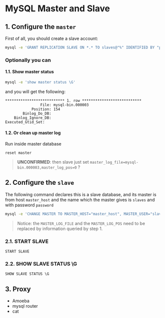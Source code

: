 # MySQL Master and Slave

## 1. Configure the `master`

First of all, you should create a slave account:

```bash
mysql -e 'GRANT REPLICATION SLAVE ON *.* TO slaves@"%" IDENTIFIED BY "password"
```

### Optionally you can

#### 1.1. Show master status

```bash
mysql -e 'show master status \G'
```

and you will get the following:

```text
*************************** 1. row ***************************
                File: mysql-bin.000003
            Position: 154
        Binlog_Do_DB:
    Binlog_Ignore_DB:
Executed_Gtid_Set:
```

#### 1.2. Or clean up master log

Run inside master database

```mysql
reset master
```

> **UNCONFIRMED**: then slave just set `master_log_file=mysql-bin.000003,master_log_pos=0` ?

## 2.  Configure the `slave`

The following command declares this is a slave database, and its master is from host `master_host` and the name which the master gives is `slaves` and with password `password`

```bash
mysql -e 'CHANGE MASTER TO MASTER_HOST="master_host", MASTER_USER="slaves", MASTER_PASSWORD="password", MASTER_LOG_FILE="mysql-bin.000003", MASTER_LOG_POS=154, MASTER_PORT=3306'
```

> Notice: the `MASTER_LOG_FILE` and the `MASTER_LOG_POS` need to be replaced by information queried by step 1.

### 2.1. START SLAVE

```mysql
START SLAVE
```

### 2.2. SHOW SLAVE STATUS \G

```mysql
SHOW SLAVE STATUS \G
```

## 3. Proxy

- Amoeba
- mysql router
- cat
